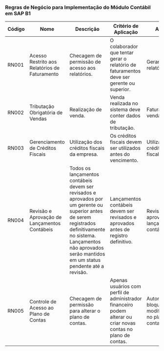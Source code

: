 ### Regras de Negócio para Implementação do Módulo Contábil em SAP B1

| **Código** | **Nome**                                        | **Descrição**                                                                                            | **Critério de Aplicação**                                                                                | **Ação**                                | **Responsável**          |
|------------|-------------------------------------------------|-----------------------------------------------------------------------------------------------------------|-----------------------------------------------------------------------------------------------------------|-----------------------------------------|--------------------------|
| RN001      | Acesso Restrito aos Relatórios de Faturamento    | Checagem de permissão de acesso aos relatórios.                                                            | O colaborador que tentar gerar o relatório de faturamentos deve ser gerente ou superior.                   | Gerar relatório.                        | Departamento Contábil    |
| RN002      | Tributação Obrigatória de Vendas                 | Realização de venda.                                                                                       | Venda realizada no sistema deve conter dados de tributação.                                                | Faturar venda.                          | Departamento Contábil    |
| RN003      | Gerenciamento de Créditos Fiscais                | Utilização dos créditos fiscais da empresa.                                                                | Os créditos fiscais devem ser utilizados antes do vencimento.                                              | Utilizar crédito fiscal.                | Departamento Contábil    |
| RN004      | Revisão e Aprovação de Lançamentos Contábeis     | Todos os lançamentos contábeis devem ser revisados e aprovados por um gerente ou superior antes de serem registrados definitivamente no sistema. Lançamentos não aprovados serão mantidos em um status pendente até a revisão. | Lançamentos contábeis devem ser revisados e aprovados antes de registro definitivo.                        | Revisar e aprovar lançamentos contábeis.| Departamento Contábil    |
| RN005      | Controle de Acesso ao Plano de Contas            | Checagem de permissão para alterar o plano de contas.                                                      | Apenas usuários com perfil de administrador financeiro podem alterar ou criar novas contas no plano de contas. | Autorizar ou bloquear a modificação no plano de contas. | Departamento Contábil    |

